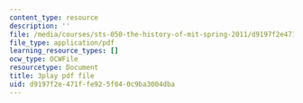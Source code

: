 ```yaml
---
content_type: resource
description: ''
file: /media/courses/sts-050-the-history-of-mit-spring-2011/d9197f2e471ffe925f040c9ba3004dba_QaY9AxkqifQ.pdf
file_type: application/pdf
learning_resource_types: []
ocw_type: OCWFile
resourcetype: Document
title: 3play pdf file
uid: d9197f2e-471f-fe92-5f04-0c9ba3004dba
---
```

